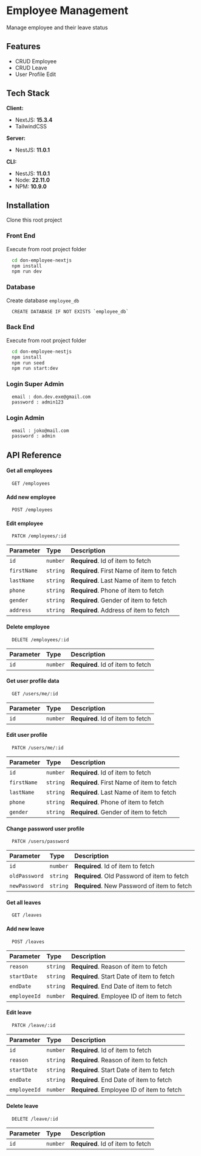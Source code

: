 
# Employee Management

Manage employee and their leave status



## Features

- CRUD Employee
- CRUD Leave
- User Profile Edit


## Tech Stack

**Client:** 
- NextJS: **15.3.4**
- TailwindCSS

**Server:** 
- NestJS: **11.0.1**

**CLI:** 
- NestJS: **11.0.1**
- Node: **22.11.0**
- NPM: **10.9.0**


## Installation

Clone this root project

### Front End

Execute from root project folder
```bash
  cd don-employee-nextjs
  npm install
  npm run dev
```
### Database
Create database `employee_db`
```bash
  CREATE DATABASE IF NOT EXISTS `employee_db`
```
### Back End
Execute from root project folder
```bash
  cd don-employee-nestjs
  npm install
  npm run seed
  npm run start:dev
```

### Login Super Admin

```bash
  email : don.dev.exe@gmail.com
  password : admin123
```
### Login Admin

```bash
  email : joko@mail.com
  password : admin
```


## API Reference

#### Get all employees
```http
  GET /employees
```
#### Add new employee
```http
  POST /employees
```
#### Edit employee
```http
  PATCH /employees/:id
```
| Parameter  | Type     | Description                       |
| :--------  | :------- | :-------------------------------- |
| `id`       | `number` | **Required**. Id of item to fetch |
| `firstName`| `string` | **Required**. First Name of item to fetch |
| `lastName` | `string` | **Required**. Last Name of item to fetch |
| `phone`    | `string` | **Required**. Phone of item to fetch |
| `gender`   | `string` | **Required**. Gender of item to fetch |
| `address`   | `string` | **Required**. Address of item to fetch |

#### Delete employee
```http
  DELETE /employees/:id
```
| Parameter | Type     | Description                       |
| :-------- | :------- | :-------------------------------- |
| `id`      | `number` | **Required**. Id of item to fetch |

#### Get user profile data
```http
  GET /users/me/:id
```
| Parameter | Type     | Description                       |
| :-------- | :------- | :-------------------------------- |
| `id`      | `number` | **Required**. Id of item to fetch |

#### Edit user profile
```http
  PATCH /users/me/:id
```
| Parameter  | Type     | Description                       |
| :--------  | :------- | :-------------------------------- |
| `id`       | `number` | **Required**. Id of item to fetch |
| `firstName`| `string` | **Required**. First Name of item to fetch |
| `lastName` | `string` | **Required**. Last Name of item to fetch |
| `phone`    | `string` | **Required**. Phone of item to fetch |
| `gender`   | `string` | **Required**. Gender of item to fetch |

#### Change password user profile
```http
  PATCH /users/password
```
| Parameter  | Type     | Description                       |
| :--------  | :------- | :-------------------------------- |
| `id`       | `number` | **Required**. Id of item to fetch |
| `oldPassword`| `string` | **Required**. Old Password of item to fetch |
| `newPassword` | `string` | **Required**. New Password of item to fetch |

#### Get all leaves
```http
  GET /leaves
```
#### Add new leave
```http
  POST /leaves
```
| Parameter  | Type     | Description                       |
| :--------  | :------- | :-------------------------------- |
| `reason`| `string` | **Required**. Reason of item to fetch |
| `startDate` | `string` | **Required**. Start Date of item to fetch |
| `endDate`    | `string` | **Required**. End Date of item to fetch |
| `employeeId`   | `number` | **Required**. Employee ID of item to fetch |

#### Edit leave
```http
  PATCH /leave/:id
```
| Parameter  | Type     | Description                       |
| :--------  | :------- | :-------------------------------- |
| `id`       | `number` | **Required**. Id of item to fetch |
| `reason`| `string` | **Required**. Reason of item to fetch |
| `startDate` | `string` | **Required**. Start Date of item to fetch |
| `endDate`    | `string` | **Required**. End Date of item to fetch |
| `employeeId`   | `number` | **Required**. Employee ID of item to fetch |

#### Delete leave
```http
  DELETE /leave/:id
```
| Parameter | Type     | Description                       |
| :-------- | :------- | :-------------------------------- |
| `id`      | `number` | **Required**. Id of item to fetch |
